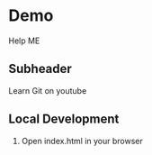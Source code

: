  # Demo
 
 Help ME

 ## Subheader

 Learn Git on youtube

 ## Local Development

 1. Open index.html in your browser
